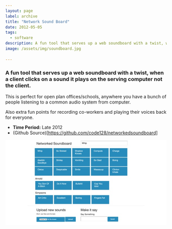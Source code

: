 ```yaml
---
layout: page
label: archive
title: "Network Sound Board"
date: 2012-05-05
tags:
  - software
description: A fun tool that serves up a web soundboard with a twist, when a client clicks on a sound it plays on the serving computer not the client.
image: /assets/img/soundboard.jpg

---
```


### A fun tool that serves up a web soundboard with a twist, when a client clicks on a sound it plays on the serving computer not the client.

This is perfect for open plan offices/schools, anywhere you have a bunch of people listening to a common audio system from computer.

Also extra fun points for recording co-workers and playing their voices back for everyone.

+ **Time Period:** Late 2012
+ (Github Source)[https://github.com/code128/networkedsoundboard]

<a href="/assets/img/soundboard.jpg" data-fancybox="gallery" data-caption="">
  <img src="/assets/img/soundboard.jpg" alt="" />
</a>